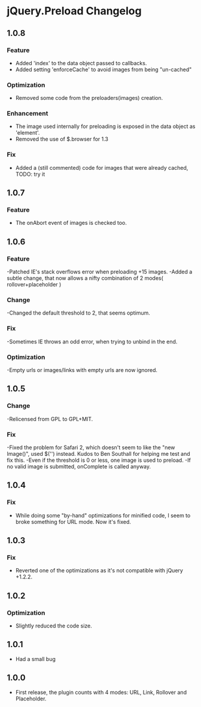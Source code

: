 # jQuery.Preload Changelog

## 1.0.8
### Feature
- Added 'index' to the data object passed to callbacks.
- Added setting 'enforceCache' to avoid images from being "un-cached"
### Optimization
- Removed some code from the preloaders(images) creation.
### Enhancement
- The image used internally for preloading is exposed in the data object as 'element'.
- Removed the use of $.browser for 1.3
### Fix
- Added a (still commented) code for images that were already cached, TODO: try it

## 1.0.7
### Feature
- The onAbort event of images is checked too.

## 1.0.6
### Feature
-Patched IE's stack overflows error when preloading +15 images.
-Added a subtle change, that now allows a nifty combination of 2 modes( rollover+placeholder )
### Change
-Changed the default threshold to 2, that seems optimum.
### Fix
-Sometimes IE throws an odd error, when trying to unbind in the end.
### Optimization
-Empty urls or images/links with empty urls are now ignored.

## 1.0.5
### Change
-Relicensed from GPL to GPL+MIT.
### Fix
-Fixed the problem for Safari 2, which doesn't seem to like the "new Image()", used $('<img />') instead.
  Kudos to Ben Southall for helping me test and fix this.
-Even if the threshold is 0 or less, one image is used to preload.
-If no valid image is submitted, onComplete is called anyway.


## 1.0.4
### Fix
- While doing some "by-hand" optimizations for minified code, I seem to broke something for URL mode. Now it's fixed.

## 1.0.3
### Fix
- Reverted one of the optimizations as it's not compatible with jQuery +1.2.2.

## 1.0.2
### Optimization
- Slightly reduced the code size.

## 1.0.1
- Had a small bug

## 1.0.0
- First release, the plugin counts with 4 modes: URL, Link, Rollover and Placeholder.
